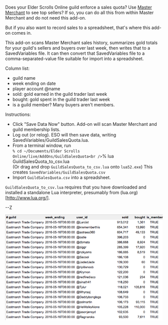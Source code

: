 Does your Elder Scrolls Online guild enforce a sales quota? Use [Master Merchant](http://www.esoui.com/downloads/info928-MasterMerchant.html) to see top sellers? If so, you can do all this from within Master Merchant and do not need this add-on.

But if you also want to record sales to a spreadsheet, that's where this add-on comes in.

This add-on scans Master Merchant sales history, summarizes gold totals for your guild's sellers and buyers over last week, then writes that to a SavedVariables file. It can then convert that SavedVariables file to a comma-separated-value file suitable for import into a spreadsheet.

Column list:

* guild name
* week ending on date
* player account @name
* sold: gold earned in the guild trader last week
* bought: gold spent in the guild trader last week
* is a guild member? Many buyers aren't members.


Instructions:

* Click "Save Data Now" button. Add-on will scan Master Merchant and guild membership lists.
* Log out (or relog). ESO will then save data, writing SavedVariables/GuildSalesQuota.lua.
* From a terminal window, run<br />`% cd ~/Documents/Elder Scrolls Online/live/AddOns/GuildSalesQuota<br />`% lua GuildSalesQuota_to_csv.lua<br />(Or drag and drop `GuildSalesQuota_to_csv.lua` onto `lua52.exe`) This creates `SavedVariables/GuildSalesQuota.csv`
* Import `GuildSalesQuota.csv` into a spreadsheet.

`GuildSalesQuota_to_csv.lua` requires that you have downloaded and installed a standalone Lua interpreter, presumably from (lua.org)[http://www.lua.org/].

--Z

<img src="doc/img/csv.png" />
